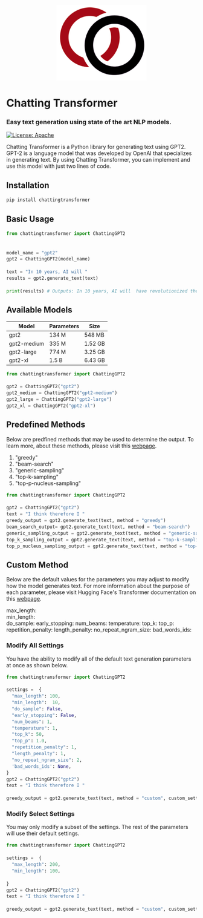 <div align="center">
  <img src="assets/vennify_ai_logo.jpg" height="200">
</div>

# Chatting Transformer
### Easy text generation using state of the art NLP models.
[![License: Apache](https://img.shields.io/badge/License-Apache-green.svg)](https://opensource.org/licenses/Apache-2.0)

Chatting Transformer is a Python library for generating text using GPT2. GPT-2 is a language model that was developed by OpenAI that specializes in generating text. By using Chatting Transformer, you can implement and use this model with just two lines of code. 

## Installation



```bash
pip install chattingtransformer
```

## Basic Usage

```python
from chattingtransformer import ChattingGPT2


model_name = "gpt2" 
gpt2 = ChattingGPT2(model_name)

text = "In 10 years, AI will " 
results = gpt2.generate_text(text) 

print(results) # Outputs: In 10 years, AI will  have revolutionized the way we interact with the world...
```
## Available Models
| Model         | Parameters   |      Size        | 
|------------------------------|------------------|-----------------|
| gpt2         |      134 M    |      548  MB     | 
| gpt2-medium  |      335 M    |      1.52 GB     | 
| gpt2-large   |      774 M    |      3.25 GB     | 
| gpt2-xl      |      1.5 B    |      6.43 GB     |      


```python
from chattingtransformer import ChattingGPT2

gpt2 = ChattingGPT2("gpt2")
gpt2_medium = ChattingGPT2("gpt2-medium")
gpt2_large = ChattingGPT2("gpt2-large")
gpt2_xl = ChattingGPT2("gpt2-xl")
```

## Predefined Methods

Below are predfined methods that may be used to determine the output. 
To learn more, about these methods, please visit this [webpage](https://huggingface.co/blog/how-to-generate).

1. "greedy"
2. "beam-search"
3. "generic-sampling"
4. "top-k-sampling"
5. "top-p-nucleus-sampling"

```python
from chattingtransformer import ChattingGPT2

gpt2 = ChattingGPT2("gpt2")
text = "I think therefore I "
greedy_output = gpt2.generate_text(text, method = "greedy")
beam_search_output= gpt2.generate_text(text, method = "beam-search")
generic_sampling_output = gpt2.generate_text(text, method = "generic-sampling")
top_k_sampling_output = gpt2.generate_text(text, method = "top-k-sampling")
top_p_nucleus_sampling_output = gpt2.generate_text(text, method = "top-p-nucleus-sampling")
```


## Custom Method


Below are the default values for the parameters you may adjust to modify how the model generates text. For more information about the purpose of each parameter, please visit Hugging Face's Transformer documentation on this  [webpage](https://huggingface.co/transformers/main_classes/model.html#generative-models).
  
  max_length:  
  min_length:  
  do_sample: 
  early_stopping: 
  num_beams: 
  temperature: 
  top_k: 
  top_p: 
  repetition_penalty: 
 length_penalty: 
  no_repeat_ngram_size: 
  bad_words_ids: 



### Modify All Settings 

You have the ability to modify all of the default text generation parameters at once as shown below. 
```python
from chattingtransformer import ChattingGPT2

settings =  {  
  "max_length": 100,  
  "min_length":  10,  
  "do_sample": False,  
  "early_stopping": False,  
  "num_beams": 1,  
  "temperature": 1,  
  "top_k": 50,  
  "top_p": 1.0,  
  "repetition_penalty": 1,  
  "length_penalty": 1,  
  "no_repeat_ngram_size": 2,  
  'bad_words_ids': None,  
}
gpt2 = ChattingGPT2("gpt2")
text = "I think therefore I "

greedy_output = gpt2.generate_text(text, method = "custom", custom_settings = settings)

```

### Modify Select Settings 
You may only modify a subset of the settings. The rest of the parameters will use their default settings. 
```python
from chattingtransformer import ChattingGPT2

settings =  {  
  "max_length": 200,  
  "min_length": 100,   
 
}
gpt2 = ChattingGPT2("gpt2")
text = "I think therefore I "

greedy_output = gpt2.generate_text(text, method = "custom", custom_settings = settings)```
```


